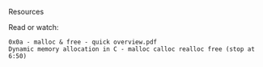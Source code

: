 Resources

Read or watch:

    0x0a - malloc & free - quick overview.pdf
    Dynamic memory allocation in C - malloc calloc realloc free (stop at 6:50)

